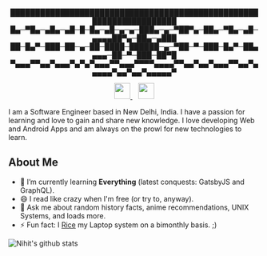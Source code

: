 <p align="center">
███████████████████████████████████████████████████████████████████
█▄─▀█▄─▄█▄─▄█─█─█▄─▄█─▄─▄─███▄─▄─▀██▀▄─██▄─▀█▄─▄█─▄▄▄▄██▀▄─██▄─▄███
██─█▄▀─███─██─▄─██─████─██████─▄─▀██─▀─███─█▄▀─██▄▄▄▄─██─▀─███─██▀█
▀▄▄▄▀▀▄▄▀▄▄▄▀▄▀▄▀▄▄▄▀▀▄▄▄▀▀▀▀▄▄▄▄▀▀▄▄▀▄▄▀▄▄▄▀▀▄▄▀▄▄▄▄▄▀▄▄▀▄▄▀▄▄▄▄▄▀
</p>
<p align="center">
  <a href="https://www.linkedin.com/in/nihitb06">
    <img height="32" width="32" src="https://unpkg.com/simple-icons@v3/icons/linkedin.svg" />
  </a>
&nbsp;&nbsp;
  <a href="mailto:nihitb06.dev@gmail.com">
    <img height="32" width="32" src="https://unpkg.com/simple-icons@v3/icons/gmail.svg" />
  </a>
</p>

I am a Software Engineer based in New Delhi, India. I have a passion for learning and love to gain and share new knowledge.
I love developing Web and Android Apps and am always on the prowl for new technologies to learn.

## About Me
- 🌱 I’m currently learning **Everything** (latest conquests: GatsbyJS and GraphQL).
- 😄 I read like crazy when I'm free (or try to, anyway).
- 💬 Ask me about random history facts, anime recommendations, UNIX Systems, and loads more.
- ⚡ Fun fact: I [Rice](https://www.reddit.com/r/unixporn/wiki/themeing/dictionary#wiki_rice) my Laptop system on a bimonthly basis. ;)

![Nihit's github stats](https://github-readme-stats.vercel.app/api?username=nihitb06)
